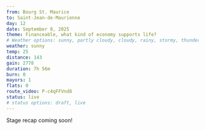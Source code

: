 ```yaml
---
from: Bourg St. Maurice
to: Saint-Jean-de-Maurienne
day: 12
date: September 8, 2025
theme: Financeable, what kind of economy supports life?
# Weather options: sunny, partly cloudy, cloudy, rainy, stormy, thunder, snowy, foggy
weather: sunny
temp: 25
distance: 143
gain: 2778
duration: 7h 56m
burn: 0
mayors: 1
flats: 0
route_video: P-c4qFFVnd8
status: live
# status options: draft, live
---
```


Stage recap coming soon!
